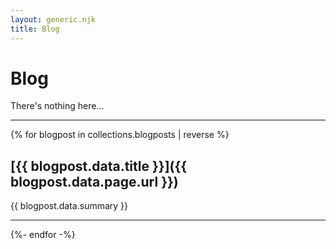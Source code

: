 ```yaml
---
layout: generic.njk
title: Blog
---
```


# Blog
There's nothing here...

---

{% for blogpost in collections.blogposts | reverse %}
## [{{ blogpost.data.title }}]({{ blogpost.data.page.url }})
{{ blogpost.data.summary }}

---
{%- endfor -%}